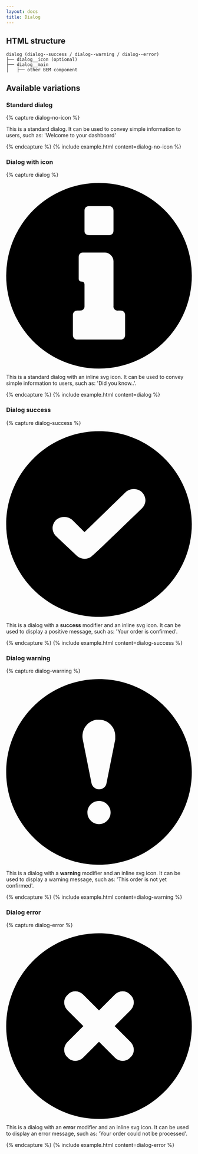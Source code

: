 ```yaml
---
layout: docs
title: Dialog
---
```


## HTML structure
```
dialog (dialog--success / dialog--warning / dialog--error)
├── dialog__icon (optional)
├── dialog__main
│	├── other BEM component
```

## Available variations

### Standard dialog

{% capture dialog-no-icon %}
	<section class="dialog">
		<div class="dialog__main">
			<section class="content content--90">
				<p>This is a standard dialog. It can be used to convey simple information to users, such as: 'Welcome to your dashboard'</p>
			</section>
		</div>
	</section>
{% endcapture %}
{% include example.html
	content=dialog-no-icon
%}

### Dialog with icon
{% capture dialog %}
	<section class="dialog">
		<svg class="dialog__icon" xmlns="http://www.w3.org/2000/svg" viewBox="0 0 32 32">
			<path d="M16 32a16 16 0 1 1 0-32 16 16 0 0 1 0 32zm3.3-10a.7.7 0 0 1-.8-.8v-7.7c0-.8-.7-1.5-1.5-1.5h-3.8c-.4 0-.7.3-.7.8v3.7c0 .3.2.5.5.5s.5.2.5.5v3.8c0 .4-.3.7-.8.7h-.4c-.5 0-.8.3-.8.8v3.4c0 .5.3.8.8.8h7.4c.5 0 .8-.3.8-.8v-3.4c0-.5-.3-.8-.8-.8h-.4zm-5-18c-.5 0-.8.3-.8.8v3.5c0 .4.3.7.8.7h3.4c.5 0 .8-.3.8-.8V4.8c0-.5-.3-.8-.8-.8h-3.4z"/>
		</svg>
		<div class="dialog__main">
			<section class="content content--90">
				<p>This is a standard dialog with an inline svg icon. It can be used to convey simple information to users, such as: 'Did you know..'.</p>
			</section>
		</div>
	</section>
{% endcapture %}
{% include example.html
	content=dialog
%}

### Dialog success
{% capture dialog-success %}
	<section class="dialog dialog--success">
		<svg class="dialog__icon" xmlns="http://www.w3.org/2000/svg" viewBox="0 0 32 32">
			<path d="M16,32 C7.2,32 0,24.8 0,16 C0,7.2 7.2,0 16,0 C24.8,0 32,7.2 32,16 C32,24.8 24.8,32 16,32 Z M14.9,21.4 C15,21.4 17.8,18.7 23.4,13.3 C24.2,12.5 24.2,11.3 23.4,10.5 C22.6,9.8 21.4,9.8 20.6,10.5 L13.5,17.4 L11.4,15.3 C10.6,14.6 9.4,14.6 8.6,15.3 C7.8,16.1 7.8,17.3 8.6,18.1 L12.1,21.4 C12.9,22.2 14.2,22.2 14.9,21.4 Z"/>
		</svg>
		<div class="dialog__main">
			<section class="content content--90">
				<p>This is a dialog with a <strong>success</strong> modifier and an inline svg icon. It can be used to display a positive message, such as: 'Your order is confirmed'.</p>
			</section>
		</div>
	</section>
{% endcapture %}
{% include example.html
	content=dialog-success
%}


### Dialog warning

{% capture dialog-warning %}
	<section class="dialog dialog--warning">
		<svg class="dialog__icon" xmlns="http://www.w3.org/2000/svg" viewBox="0 0 32 32">
			<path d="M16,0 C24.8,0 32,7.2 32,16 C32,24.8 24.8,32 16,32 C7.2,32 0,24.8 0,16 C0,7.2 7.2,0 16,0 Z M16,21 C14.9,21 14,21.9 14,23 C14,24.1 14.9,25 16,25 C17.1,25 18,24.1 18,23 C18,21.9 17.1,21 16,21 Z M16,19 C16.7,19 17.2257168,18.5 17.3,17.9 L18.8,10.4 C18.8,10.2 18.8,10 18.8,9.8 C18.8,8.3 17.6,7 16,7 C15.8,7 15.6,7 15.5,7 C13.9,7.3 12.9,8.8 13.2,10.4 L14.7,17.9 C14.8,18.5 15.4,19 16,19 Z"/>
		</svg>
		<div class="dialog__main">
			<section class="content content--90">
				<p>This is a dialog with a <strong>warning</strong> modifier and an inline svg icon. It can be used to display a warning message, such as: 'This order is not yet confirmed'.</p>
			</section>
		</div>
	</section>
{% endcapture %}
{% include example.html
	content=dialog-warning
%}


### Dialog error

{% capture dialog-error %}
<section class="dialog dialog--error">
	<svg class="dialog__icon" xmlns="http://www.w3.org/2000/svg" viewBox="0 0 32 32">
		<path d="M18.7,16 L21.4,13.3 C22.2,12.5 22.2,11.3 21.4,10.6 C20.7,9.8 19.5,9.8 18.7,10.6 L16,13.3 L13.3,10.6 C12.5,9.8 11.3,9.8 10.6,10.6 C9.8,11.3 9.8,12.5 10.6,13.3 L13.3,16 L10.6,18.7 C9.8,19.5 9.8,20.7 10.6,21.4 C11.3,22.2 12.5,22.2 13.3,21.4 L16,18.7 L18.7,21.4 C19.5,22.2 20.7,22.2 21.4,21.4 C22.2,20.7 22.2,19.5 21.4,18.7 L18.7,16 Z M16,32 C7.2,32 0,24.8 0,16 C0,7.2 7.2,0 16,0 C24.8,0 32,7.2 32,16 C32,24.8 24.8,32 16,32 Z"/>
	</svg>
	<div class="dialog__main">
		<section class="content content--90">
			<p>This is a dialog with an <strong>error</strong> modifier and an inline svg icon. It can be used to display an error message, such as: 'Your order could not be processed'.</p>
		</section>
	</div>
</section>
{% endcapture %}
{% include example.html
	content=dialog-error
%}